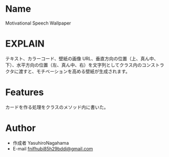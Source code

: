 # Name

Motivational Speech Wallpaper

# EXPLAIN

テキスト、カラーコード、壁紙の画像 URL、垂直方向の位置（上、真ん中、下）、水平方向の位置（左、真ん中、右）を文字列としてクラス内のコンストラクタに渡すと、モチベーションを高める壁紙が生成されます。

# Features

カードを作る処理をクラスのメソッド内に書いた。

# Author

* 作成者 YasuhiroNagahama
* E-mail fnifhubi85h29bddi@gmail.com
